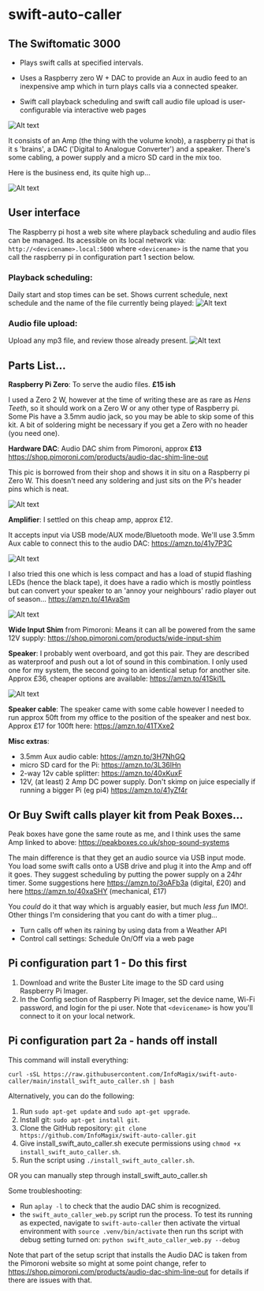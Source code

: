 # swift-auto-caller


## The Swiftomatic 3000
* Plays swift calls at specified intervals.  
* Uses a Raspberry zero W + DAC to provide an Aux in audio feed to an inexpensive amp which in turn plays calls via a connected speaker.

* Swift call playback scheduling and  swift call audio file upload is user-configurable via interactive  web pages 

![Alt text](images/swiftomatic_3000.jpeg)

It consists of an Amp (the thing with the volume knob), a raspberry pi that is it s 'brains', a DAC ('Digital to Analogue Converter') and a speaker.  There's some cabling, a power supply and a micro SD card in the mix too. 

Here is the business end, its quite high up...

![Alt text](images/Box_in_situ_2.jpeg)

## User interface
The Raspberry pi host a web site where playback scheduling and audio files can be managed.  Its acessible on its local network via:
`http://<devicename>.local:5000` where `<devicename>` is the name that you call the raspberry pi in configuration part 1 section below.

### **Playback scheduling:**
Daily start and stop times can be set. Shows current schedule, next schedule and the name of the file currently being played:
![Alt text](images/GIU_schedule.jpeg)


### **Audio file upload:**
Upload any mp3 file, and review those already present.
![Alt text](images/GUI_audioFileManagememt.jpeg)

## Parts List...

**Raspberry Pi Zero**: To serve the audio files. **£15 ish**

I used a Zero 2 W, however at the time of writing these are as rare as *Hens Teeth*, so it should work on a Zero W or any other type of Raspberry pi.  Some Pis have a 3.5mm audio jack, so you may be able to skip some of this kit. A bit of soldering might be necessary if you get a Zero with no header (you need one).

**Hardware DAC**: Audio DAC shim from Pimoroni, approx **£13**
https://shop.pimoroni.com/products/audio-dac-shim-line-out

This pic is borrowed from their shop and shows it in situ on a Raspberry pi Zero W.  This doesn't need any soldering and just sits on the Pi's header pins which is neat.

![Alt text](images/DAC.jpeg)


**Amplifier**:  I settled on this cheap amp, approx £12.

It accepts input via USB mode/AUX mode/Bluetooth mode.  We'll use 3.5mm Aux cable to connect this to the audio DAC:
https://amzn.to/41y7P3C

![Alt text](images/amp_2.jpeg)

I also tried this one which is less compact and has a load of stupid flashing LEDs (hence the black tape), it does have a radio which is mostly pointless but can convert your speaker to an 'annoy your neighbours' radio player out of season... https://amzn.to/41AvaSm 

![Alt text](images/amp_1.jpeg)

**Wide Input Shim** from Pimoroni: Means it can all be powered from the same 12V supply: 
https://shop.pimoroni.com/products/wide-input-shim 


**Speaker**: I probably went overboard, and got this pair.  They are described as waterproof and push out a lot of sound in this combination.  I only used one for my system, the second going to an identical setup for another site.  Approx £36, cheaper options are available:
https://amzn.to/41Ski1L 

![Alt text](images/speakers.jpeg)


**Speaker cable**: The speaker came with some cable however I needed to run approx  50ft from my office to the position of the speaker and nest box.  Approx £17 for 100ft here:  https://amzn.to/41TXxe2 

**Misc extras**:
* 3.5mm Aux audio cable:    https://amzn.to/3H7NhGQ
* micro SD card for the Pi:        https://amzn.to/3L36lHn 
* 2-way 12v cable splitter:    https://amzn.to/40xKuxF 
* 12V, (at least) 2 Amp DC power supply.  Don't skimp on juice especially if running a bigger Pi (eg pi4)    https://amzn.to/41yZf4r    


## **Or Buy Swift calls player kit from Peak Boxes...**
Peak boxes have gone the same route as me, and I think uses the same Amp linked to above:  https://peakboxes.co.uk/shop-sound-systems

The main difference is that they get an audio source via USB input mode.  You load some swift calls onto a USB drive and plug it into the Amp and off it goes.  They suggest scheduling by putting the power supply on a 24hr timer.  Some suggestions here https://amzn.to/3oAFb3a (digital, £20)
 and here https://amzn.to/40xaSHY (mechanical, £17)

You *could* do it that way which is arguably easier, but much *less fun* IMO!.  Other things I'm considering that you cant do with a timer plug...
* Turn calls off when its raining by using data from a Weather API
* Control call settings: Schedule On/Off via a web page


## Pi configuration part 1 - Do this first

1. Download and write the Buster Lite image to the SD card using Raspberry Pi Imager.
2. In the Config section of Raspberry Pi Imager, set the device name, Wi-Fi password, and login for the pi user.  Note that `<devicename>` is how you'll connect to it on your local network.

## Pi configuration part 2a - hands off install

This command will install everything:

`curl -sSL https://raw.githubusercontent.com/InfoMagix/swift-auto-caller/main/install_swift_auto_caller.sh | bash`

Alternatively, you can do the following:

1. Run `sudo apt-get update` and `sudo apt-get upgrade`.
2. Install git: `sudo apt-get install git`.
3. Clone the GitHub repository: `git clone https://github.com/InfoMagix/swift-auto-caller.git` 
4. Give install_swift_auto_caller.sh execute permissions using `chmod +x install_swift_auto_caller.sh`. 
5. Run the script using `./install_swift_auto_caller.sh`.

OR you can manually step through install_swift_auto_caller.sh

Some troubleshooting:

* Run `aplay -l` to check that the audio DAC shim is recognized.
* the `swift_auto_caller_web.py` script run the process.  To test its running as expected, navigate to `swift-auto-caller` then activate the virtual environment with `source .venv/bin/activate` then run ths script with debug setting turned on: `python swift_auto_caller_web.py --debug` 

Note that part of the setup script that installs the Audio DAC is taken from the Pimoroni website so might at some point change, refer to https://shop.pimoroni.com/products/audio-dac-shim-line-out for details if there are issues with that.